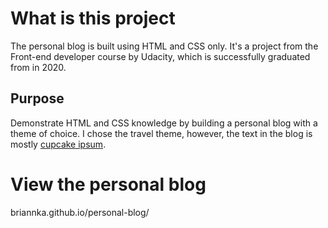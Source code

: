 # What is this project

The personal blog is built using HTML and CSS only. It's a project from the Front-end developer course by Udacity, which is successfully graduated from in 2020.

## Purpose

Demonstrate HTML and CSS knowledge by building a personal blog with a theme of choice. I chose the travel theme, however, the text in the blog is mostly [cupcake ipsum](http://www.cupcakeipsum.com/).

# View the personal blog
briannka.github.io/personal-blog/
